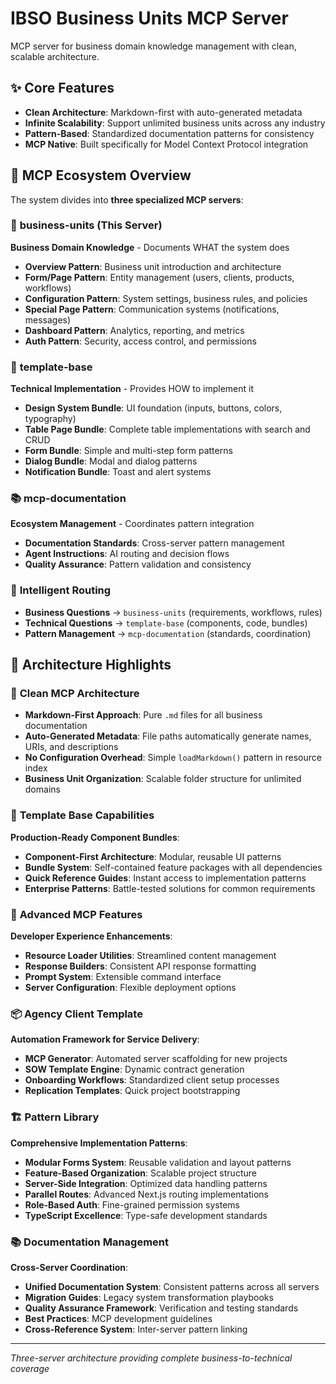 # IBSO Business Units MCP Server

MCP server for business domain knowledge management with clean, scalable architecture.

## ✨ **Core Features**

- **Clean Architecture**: Markdown-first with auto-generated metadata
- **Infinite Scalability**: Support unlimited business units across any industry
- **Pattern-Based**: Standardized documentation patterns for consistency
- **MCP Native**: Built specifically for Model Context Protocol integration

## 🔄 **MCP Ecosystem Overview**

The system divides into **three specialized MCP servers**:

### 🏢 **business-units** (This Server)

**Business Domain Knowledge** - Documents WHAT the system does

- **Overview Pattern**: Business unit introduction and architecture
- **Form/Page Pattern**: Entity management (users, clients, products, workflows)
- **Configuration Pattern**: System settings, business rules, and policies
- **Special Page Pattern**: Communication systems (notifications, messages)
- **Dashboard Pattern**: Analytics, reporting, and metrics
- **Auth Pattern**: Security, access control, and permissions

### 🎨 **template-base**

**Technical Implementation** - Provides HOW to implement it

- **Design System Bundle**: UI foundation (inputs, buttons, colors, typography)
- **Table Page Bundle**: Complete table implementations with search and CRUD
- **Form Bundle**: Simple and multi-step form patterns
- **Dialog Bundle**: Modal and dialog patterns
- **Notification Bundle**: Toast and alert systems

### 📚 **mcp-documentation**

**Ecosystem Management** - Coordinates pattern integration

- **Documentation Standards**: Cross-server pattern management
- **Agent Instructions**: AI routing and decision flows
- **Quality Assurance**: Pattern validation and consistency

### 🧠 **Intelligent Routing**

- **Business Questions** → `business-units` (requirements, workflows, rules)
- **Technical Questions** → `template-base` (components, code, bundles)
- **Pattern Management** → `mcp-documentation` (standards, coordination)

## 🚀 **Architecture Highlights**

### 📐 **Clean MCP Architecture**

- **Markdown-First Approach**: Pure `.md` files for all business documentation
- **Auto-Generated Metadata**: File paths automatically generate names, URIs, and descriptions
- **No Configuration Overhead**: Simple `loadMarkdown()` pattern in resource index
- **Business Unit Organization**: Scalable folder structure for unlimited domains

### 🎯 **Template Base Capabilities**

**Production-Ready Component Bundles**:
- **Component-First Architecture**: Modular, reusable UI patterns
- **Bundle System**: Self-contained feature packages with all dependencies
- **Quick Reference Guides**: Instant access to implementation patterns
- **Enterprise Patterns**: Battle-tested solutions for common requirements

### 🔧 **Advanced MCP Features**

**Developer Experience Enhancements**:
- **Resource Loader Utilities**: Streamlined content management
- **Response Builders**: Consistent API response formatting
- **Prompt System**: Extensible command interface
- **Server Configuration**: Flexible deployment options

### 📦 **Agency Client Template**

**Automation Framework for Service Delivery**:
- **MCP Generator**: Automated server scaffolding for new projects
- **SOW Template Engine**: Dynamic contract generation
- **Onboarding Workflows**: Standardized client setup processes
- **Replication Templates**: Quick project bootstrapping

### 🏗️ **Pattern Library**

**Comprehensive Implementation Patterns**:
- **Modular Forms System**: Reusable validation and layout patterns
- **Feature-Based Organization**: Scalable project structure
- **Server-Side Integration**: Optimized data handling patterns
- **Parallel Routes**: Advanced Next.js routing implementations
- **Role-Based Auth**: Fine-grained permission systems
- **TypeScript Excellence**: Type-safe development standards

### 📚 **Documentation Management**

**Cross-Server Coordination**:
- **Unified Documentation System**: Consistent patterns across all servers
- **Migration Guides**: Legacy system transformation playbooks
- **Quality Assurance Framework**: Verification and testing standards
- **Best Practices**: MCP development guidelines
- **Cross-Reference System**: Inter-server pattern linking

---

_Three-server architecture providing complete business-to-technical coverage_

